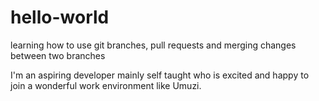 # hello-world
learning how to use git branches, pull requests and merging changes between two branches

I'm an aspiring developer mainly self taught who is excited and happy to join a wonderful work environment like Umuzi.
